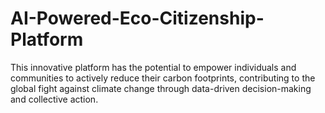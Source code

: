 # AI-Powered-Eco-Citizenship-Platform
This innovative platform has the potential to empower individuals and communities to actively reduce their carbon footprints, contributing to the global fight against climate change through data-driven decision-making and collective action.
